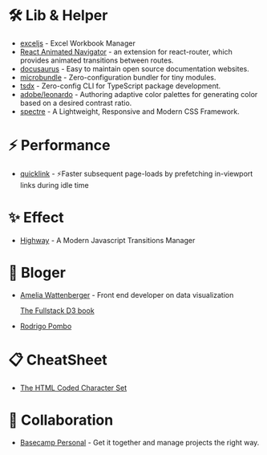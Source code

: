 # 🛠 Lib & Helper
- [exceljs](https://github.com/exceljs/exceljs) - Excel Workbook Manager
- [React Animated Navigator](https://martinpham.gitlab.io/react-animated-navigator/) - an extension for react-router, which provides animated transitions between routes.
- [docusaurus](https://docusaurus.io/) - Easy to maintain open source documentation websites.
- [microbundle](https://npm.im/microbundle) - Zero-configuration bundler for tiny modules.
- [tsdx](https://npm.im/tsdx) - Zero-config CLI for TypeScript package development.
- [adobe/leonardo](http://www.leonardocolor.io/) - Authoring adaptive color palettes for generating color based on a desired contrast ratio.
- [spectre](https://picturepan2.github.io/spectre/) - A Lightweight, Responsive and Modern CSS Framework.

# ⚡ Performance
- [quicklink](https://github.com/GoogleChromeLabs/quicklink) - ⚡️Faster subsequent page-loads by prefetching in-viewport links during idle time

# ✨ Effect
- [Highway](https://github.com/Dogstudio/highway) - A Modern Javascript Transitions Manager

# 🤹‍ Bloger
- [Amelia Wattenberger](https://www.newline.co/fullstack-d3) - Front end developer on data visualization

  [The Fullstack D3 book](https://www.newline.co/fullstack-d3)
- [Rodrigo Pombo](https://pomb.us/) 

# 📋 CheatSheet
- [The HTML Coded Character Set](https://www.w3.org/MarkUp/html-spec/html-spec_13.html)

# 🤝 Collaboration
- [Basecamp Personal](https://basecamp.com/personal) - Get it together and manage projects the right way.
